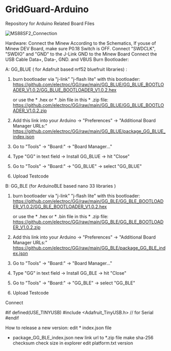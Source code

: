 # GridGuard-Arduino
Repository for Arduino Related Board Files

![MS88SF2_Connection](https://user-images.githubusercontent.com/5615745/166158934-ee59da17-a70f-4897-83b6-04f91b2ad024.JPG)

Hardware:
Connect the Minew According to the Schematics, If youse of Minew DEV Board, make sure P0.18 Switch is OFF.
Connect "SWDCLK", "SWDIO" and "GND" to the J-Link GND to the Minew Board
Connect the USB Cable Data+, Data-, GND. and VBUS
Burn Bootloader:

 A: GG_BLUE ( for Adafruit based nrf52 bluefruit libraries) :
 
 
  1. burn bootloader via "j-link" "j-flash lite" with this bootloader:
     https://github.com/electroc/GG/raw/main/GG_BLUE/GG_BLUE_BOOTLOADER_V1.0.2/GG_BLUE_BOOTLOADER_V1.0.2.hex
  
     or use the * .hex or * .bin file in this * .zip file:
     https://github.com/electroc/GG/raw/main/GG_BLUE/GG_BLUE_BOOTLOADER_V1.0.2.zip
  

  2. Add this link into your Arduino -> "Preferences" -> "Additional Board Manager URLs:"
     https://github.com/electroc/GG/raw/main/GG_BLUE/package_GG_BLUE_index.json

  3. Go to "Tools" -> "Board:" -> "Board Manager..."
  4. Type "GG" in text field -> Install GG_BLUE -> hit "Close"
  5. Go to "Tools" -> "Board:" -> "GG_BLUE" -> select "GG_BLUE"
  6. Upload Testcode
    


B: GG_BLE (for ArduinoBLE based nano 33 libraries )

  1. burn bootloader via "j-link" "j-flash lite" with this bootloader:
     https://github.com/electroc/GG/raw/main/GG_BLE/GG_BLE_BOOTLOADER_V1.0.2/GG_BLE_BOOTLOADER_V1.0.2.hex
  
     or use the * .hex or * .bin file in this * .zip file:
     https://github.com/electroc/GG/raw/main/GG_BLE/GG_BLE_BOOTLOADER_V1.0.2.zip
  

  2. Add this link into your Arduino -> "Preferences" -> "Additional Board Manager URLs:"
     https://github.com/electroc/GG/raw/main/GG_BLE/package_GG_BLE_index.json

  3. Go to "Tools" -> "Board:" -> "Board Manager..."
  4. Type "GG" in text field -> Install GG_BLE -> hit "Close"
  5. Go to "Tools" -> "Board:" -> "GG_BLE" -> select "GG_BLE"
  6. Upload Testcode




Connect

#if defined(USE_TINYUSB)
#include <Adafruit_TinyUSB.h> // for Serial
#endif


How to release a new version:
edit * index.json file
   - package_GG_BLE_index.json
new link url to *.zip file
make sha-256 checksum
check size in explorer
edit platform.txt version
